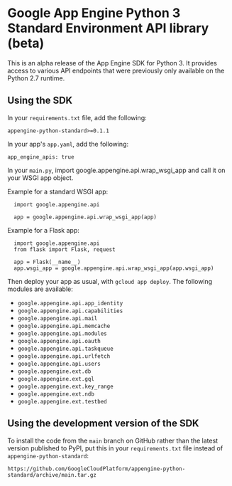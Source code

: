 # Google App Engine Python 3 Standard Environment API library (beta)

This is an alpha release of the App Engine SDK for Python 3.  It provides access
to various API endpoints that were previously only available on the Python 2.7
runtime.

## Using the SDK

In your `requirements.txt` file, add the following:

`appengine-python-standard>=0.1.1`

In your app's `app.yaml`, add the following:

`app_engine_apis: true`

In your `main.py`, import google.appengine.api.wrap_wsgi_app and call it on your
WSGI app object.

Example for a standard WSGI app:

~~~
  import google.appengine.api

  app = google.appengine.api.wrap_wsgi_app(app)
~~~

Example for a Flask app:

~~~
  import google.appengine.api
  from flask import Flask, request

  app = Flask(__name__)
  app.wsgi_app = google.appengine.api.wrap_wsgi_app(app.wsgi_app)
~~~

Then deploy your app as usual, with `gcloud app deploy`.  The following modules
are available:

- `google.appengine.api.app_identity`
- `google.appengine.api.capabilities`
- `google.appengine.api.mail`
- `google.appengine.api.memcache`
- `google.appengine.api.modules`
- `google.appengine.api.oauth`
- `google.appengine.api.taskqueue`
- `google.appengine.api.urlfetch`
- `google.appengine.api.users`
- `google.appengine.ext.db`
- `google.appengine.ext.gql`
- `google.appengine.ext.key_range`
- `google.appengine.ext.ndb`
- `google.appengine.ext.testbed`

## Using the development version of the SDK

To install the code from the `main` branch on GitHub rather than the latest
version published to PyPI, put this in your `requirements.txt` file instead of
`appengine-python-standard`:

`https://github.com/GoogleCloudPlatform/appengine-python-standard/archive/main.tar.gz`
